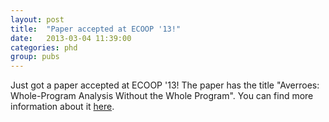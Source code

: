```yaml
---
layout: post
title:  "Paper accepted at ECOOP '13!"
date:   2013-03-04 11:39:00
categories: phd
group: pubs
---
```

Just got a paper accepted at ECOOP '13! The paper has the title "Averroes: Whole-Program Analysis Without the 
Whole Program". You can find more information about it [here][pubs].

[pubs]:      /publications/
 